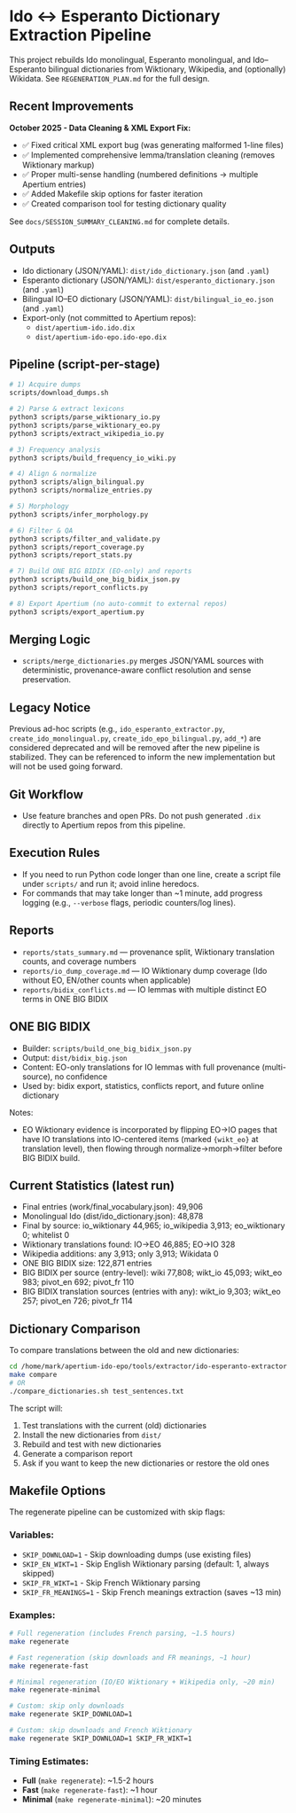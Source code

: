 # Ido ↔ Esperanto Dictionary Extraction Pipeline

This project rebuilds Ido monolingual, Esperanto monolingual, and Ido–Esperanto bilingual dictionaries from Wiktionary, Wikipedia, and (optionally) Wikidata. See `REGENERATION_PLAN.md` for the full design.

## Recent Improvements

**October 2025 - Data Cleaning & XML Export Fix:**
- ✅ Fixed critical XML export bug (was generating malformed 1-line files)
- ✅ Implemented comprehensive lemma/translation cleaning (removes Wiktionary markup)
- ✅ Proper multi-sense handling (numbered definitions → multiple Apertium entries)
- ✅ Added Makefile skip options for faster iteration
- ✅ Created comparison tool for testing dictionary quality

See `docs/SESSION_SUMMARY_CLEANING.md` for complete details.

## Outputs
- Ido dictionary (JSON/YAML): `dist/ido_dictionary.json` (and `.yaml`)
- Esperanto dictionary (JSON/YAML): `dist/esperanto_dictionary.json` (and `.yaml`)
- Bilingual IO–EO dictionary (JSON/YAML): `dist/bilingual_io_eo.json` (and `.yaml`)
- Export-only (not committed to Apertium repos):
  - `dist/apertium-ido.ido.dix`
  - `dist/apertium-ido-epo.ido-epo.dix`

## Pipeline (script-per-stage)
```bash
# 1) Acquire dumps
scripts/download_dumps.sh

# 2) Parse & extract lexicons
python3 scripts/parse_wiktionary_io.py
python3 scripts/parse_wiktionary_eo.py
python3 scripts/extract_wikipedia_io.py

# 3) Frequency analysis
python3 scripts/build_frequency_io_wiki.py

# 4) Align & normalize
python3 scripts/align_bilingual.py
python3 scripts/normalize_entries.py

# 5) Morphology
python3 scripts/infer_morphology.py

# 6) Filter & QA
python3 scripts/filter_and_validate.py
python3 scripts/report_coverage.py
python3 scripts/report_stats.py

# 7) Build ONE BIG BIDIX (EO-only) and reports
python3 scripts/build_one_big_bidix_json.py
python3 scripts/report_conflicts.py

# 8) Export Apertium (no auto-commit to external repos)
python3 scripts/export_apertium.py
```

## Merging Logic
- `scripts/merge_dictionaries.py` merges JSON/YAML sources with deterministic, provenance-aware conflict resolution and sense preservation.

## Legacy Notice
Previous ad-hoc scripts (e.g., `ido_esperanto_extractor.py`, `create_ido_monolingual.py`, `create_ido_epo_bilingual.py`, `add_*`) are considered deprecated and will be removed after the new pipeline is stabilized. They can be referenced to inform the new implementation but will not be used going forward.

## Git Workflow
- Use feature branches and open PRs. Do not push generated `.dix` directly to Apertium repos from this pipeline.

## Execution Rules
- If you need to run Python code longer than one line, create a script file under `scripts/` and run it; avoid inline heredocs.
- For commands that may take longer than ~1 minute, add progress logging (e.g., `--verbose` flags, periodic counters/log lines).

## Reports
- `reports/stats_summary.md` — provenance split, Wiktionary translation counts, and coverage numbers
- `reports/io_dump_coverage.md` — IO Wiktionary dump coverage (Ido without EO, EN/other counts when applicable)
- `reports/bidix_conflicts.md` — IO lemmas with multiple distinct EO terms in ONE BIG BIDIX

## ONE BIG BIDIX
- Builder: `scripts/build_one_big_bidix_json.py`
- Output: `dist/bidix_big.json`
- Content: EO-only translations for IO lemmas with full provenance (multi-source), no confidence
- Used by: bidix export, statistics, conflicts report, and future online dictionary

Notes:
- EO Wiktionary evidence is incorporated by flipping EO→IO pages that have IO translations into IO-centered items (marked `{wikt_eo}` at translation level), then flowing through normalize→morph→filter before BIG BIDIX build.

## Current Statistics (latest run)
- Final entries (work/final_vocabulary.json): 49,906
- Monolingual Ido (dist/ido_dictionary.json): 48,878
- Final by source: io_wiktionary 44,965; io_wikipedia 3,913; eo_wiktionary 0; whitelist 0
- Wiktionary translations found: IO→EO 46,885; EO→IO 328
- Wikipedia additions: any 3,913; only 3,913; Wikidata 0
- ONE BIG BIDIX size: 122,871 entries
- BIG BIDIX per source (entry-level): wiki 77,808; wikt_io 45,093; wikt_eo 983; pivot_en 692; pivot_fr 110
- BIG BIDIX translation sources (entries with any): wikt_io 9,303; wikt_eo 257; pivot_en 726; pivot_fr 114
## Dictionary Comparison

To compare translations between the old and new dictionaries:

```bash
cd /home/mark/apertium-ido-epo/tools/extractor/ido-esperanto-extractor
make compare
# OR
./compare_dictionaries.sh test_sentences.txt
```

The script will:
1. Test translations with the current (old) dictionaries
2. Install the new dictionaries from `dist/`
3. Rebuild and test with new dictionaries
4. Generate a comparison report
5. Ask if you want to keep the new dictionaries or restore the old ones

## Makefile Options

The regenerate pipeline can be customized with skip flags:

### Variables:
- `SKIP_DOWNLOAD=1` - Skip downloading dumps (use existing files)
- `SKIP_EN_WIKT=1` - Skip English Wiktionary parsing (default: 1, always skipped)
- `SKIP_FR_WIKT=1` - Skip French Wiktionary parsing
- `SKIP_FR_MEANINGS=1` - Skip French meanings extraction (saves ~13 min)

### Examples:

```bash
# Full regeneration (includes French parsing, ~1.5 hours)
make regenerate

# Fast regeneration (skip downloads and FR meanings, ~1 hour)
make regenerate-fast

# Minimal regeneration (IO/EO Wiktionary + Wikipedia only, ~20 min)
make regenerate-minimal

# Custom: skip only downloads
make regenerate SKIP_DOWNLOAD=1

# Custom: skip downloads and French Wiktionary
make regenerate SKIP_DOWNLOAD=1 SKIP_FR_WIKT=1
```

### Timing Estimates:
- **Full** (`make regenerate`): ~1.5-2 hours
- **Fast** (`make regenerate-fast`): ~1 hour
- **Minimal** (`make regenerate-minimal`): ~20 minutes

